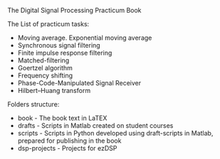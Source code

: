 The Digital Signal Processing Practicum Book

The List of practicum tasks:
* Moving average. Exponential moving average
* Synchronous signal filtering
* Finite impulse response filtering
* Matched-filtering
* Goertzel algorithm
* Frequency shifting
* Phase-Code-Manipulated Signal Receiver
* Hilbert–Huang transform

Folders structure:
* book - The book text in LaTEX
* drafts - Scripts in Matlab created on student courses
* scripts - Scripts in Python developed using draft-scripts in Matlab, prepared for publishing in the book
* dsp-projects - Projects for ezDSP
